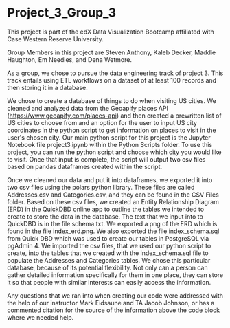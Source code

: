 # Project_3_Group_3
This project is part of the edX Data Visualization Bootcamp affiliated with Case Western Reserve University.

Group Members in this project are Steven Anthony, Kaleb Decker, Maddie Haughton, Em Needles, and Dena Wetmore.

As a group, we chose to pursue the data engineering track of project 3. This track entails using ETL workflows on a dataset of at least 100 records and then storing it in a database.

We chose to create a database of things to do when visiting US cities.  We cleaned and analyzed data from the Geoapify places API (https://www.geoapify.com/places-api) and then created a prewritten list of US cities to choose from and an option for the user to input US city coordinates in the python script to get information on places to visit in the user's chosen city. Our main python script for this project is the Jupyter Notebook file project3.ipynb within the Python Scripts folder. To use this project, you can run the python script and choose which city you would like to visit. Once that input is complete, the script will output two csv files based on pandas dataframes created within the script.

Once we cleaned our data and put it into dataframes, we exported it into two csv files using the polars python library. These files are called Addresses.csv and Categories.csv, and they can be found in the CSV Files folder. Based on these csv files, we created an Entity Relationship Diagram (ERD) in the QuickDBD online app to outline the tables we intended to create to store the data in the database. The text that we input into to QuickDBD is in the file schema.txt. We exported a png of the ERD which is found in the file index_erd.png. We also exported the file index_schema.sql from Quick DBD which was used to create our tables in PostgreSQL via pgAdmin 4. We imported the csv files, that we used our python script to create, into the tables that we created with the index_schema.sql file to populate the Addresses and Categories tables.  We chose this particular database, because of its potential flexibility. Not only can a person can gather detailed information specifically for them in one place, they can store it so that people with similar interests can easily access the information.

Any questions that we ran into when creating our code were addressed with the help of our instructor Mark Eidsaune and TA Jacob Johnson, or has a commented citation for the source of the information above the code block where we needed help.
